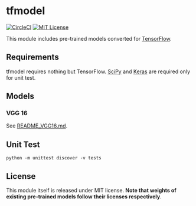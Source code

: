 # tfmodel

[![CircleCI](https://circleci.com/gh/sfujiwara/tfmodel.svg?style=svg)](https://circleci.com/gh/sfujiwara/tfmodel)
[![MIT License](http://img.shields.io/badge/license-MIT-blue.svg?style=flat)](LICENSE)

This module includes pre-trained models converted for [TensorFlow](https://www.tensorflow.org/).

## Requirements

tfmodel requires nothing but TensorFlow.
[SciPy](https://www.scipy.org/) and [Keras](https://github.com/fchollet/keras) are required only for unit test.

## Models

### VGG 16

See [README_VGG16.md](README_VGG16.md).

## Unit Test

```
python -m unittest discover -v tests
```

## License

This module itself is released under MIT license.
**Note that weights of existing pre-trained models follow their licenses respectively**.